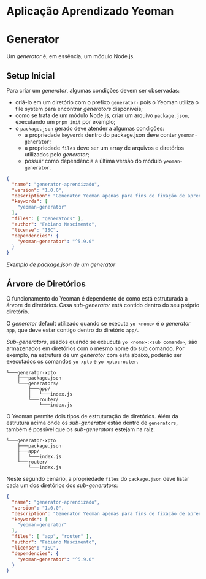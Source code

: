 Aplicação Aprendizado Yeoman
===

# Generator

Um *generator* é, em essência, um módulo Node.js. 

## Setup Inicial

Para criar um *generator*, algumas condições devem ser observadas:

- criá-lo em um diretório com o prefixo `generator-` pois o Yeoman utiliza o file system para encontrar *generators* disponíveis;
- como se trata de um módulo Node.js, criar um arquivo `package.json`, executando um `pnpm init` por exemplo;
- o `package.json` gerado deve atender a algumas condições:
  - a propriedade `keywords` dentro do package.json deve conter `yeoman-generator`;
  - a propriedade `files` deve ser um array de arquivos e diretórios utilizados pelo *generator*;
  - possuir como dependência a última versão do módulo `yeoman-generator`.

```json
{
  "name": "generator-aprendizado",
  "version": "1.0.0",
  "description": "Generator Yeoman apenas para fins de fixação de aprendizado sobre a ferramenta de scafolding",
  "keywords": [
    "yeoman-generator"
  ],
  "files": [ "generators" ],  
  "author": "Fabiano Nascimento",
  "license": "ISC",
  "dependencies": {
    "yeoman-generator": "^5.9.0"
  }
}
```
*Exemplo de package.json de um generator*

## Árvore de Diretórios

O funcionamento do Yeoman é dependente de como está estruturada a árvore de diretórios. Casa *sub-generator* está contido dentro do seu próprio diretório.

O *generator* default utilizado quando se executa `yo <nome>` é o *generator* `app`, que deve estar contigo dentro do diretório `app/`.

*Sub-generators*, usados quando se exeucuta `yo <nome>:<sub comando>`, são armazenados em diretórios com o mesmo nome do sub comando. Por exemplo, na estrutura de um *generator* com esta abaixo, poderão ser executados os comandos `yo xpto` e `yo xpto:router`.

```
└───generator-xpto
    ├───package.json
    └───generators/
        ├───app/
        │   └───index.js
        └───router/
            └───index.js
```

O Yeoman permite dois tipos de estruturação de diretórios. Além da estrutura acima onde os *sub-generator* estão dentro de `generators`, também é possível que os *sub-generators* estejam na raiz:

```
└───generator-xpto
    ├───package.json
    ├───app/
    │   └───index.js
    └───router/
        └───index.js
```

Neste segundo cenário, a propriedade `files` do `package.json` deve listar cada um dos diretórios dos *sub-generators*:

```json
{
  "name": "generator-aprendizado",
  "version": "1.0.0",
  "description": "Generator Yeoman apenas para fins de fixação de aprendizado sobre a ferramenta de scafolding",
  "keywords": [
    "yeoman-generator"
  ],
  "files": [ "app", "router" ],  
  "author": "Fabiano Nascimento",
  "license": "ISC",
  "dependencies": {
    "yeoman-generator": "^5.9.0"
  }
}
```